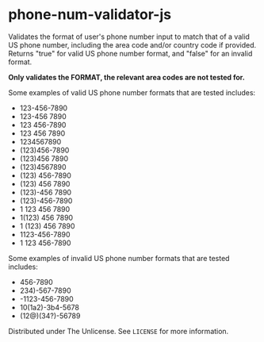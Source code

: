# phone-num-validator-js
Validates the format of user's phone number input to match that of a valid US phone number, including the area code and/or country code if provided. Returns "true" for valid US phone number format, and "false" for an invalid format.

**Only validates the FORMAT, the relevant area codes are not tested for.**

Some examples of valid US phone number formats that are tested includes:
  - 123-456-7890
  - 123-456 7890
  - 123 456-7890
  - 123 456 7890
  - 1234567890
  - (123)456-7890
  - (123)456 7890
  - (123)4567890
  - (123) 456-7890
  - (123) 456 7890
  - (123)-456 7890
  - (123)-456-7890
  - 1 123 456 7890
  - 1(123) 456 7890
  - 1 (123) 456 7890
  - 1123-456-7890
  - 1 123 456-7890
  
Some examples of invalid US phone number formats that are tested includes:
  - 456-7890
  - 234)-567-7890
  - -1123-456-7890
  - 10(1a2)-3b4-5678
  - (12@)(34?)-56789

Distributed under The Unlicense. See ``LICENSE`` for more information.
